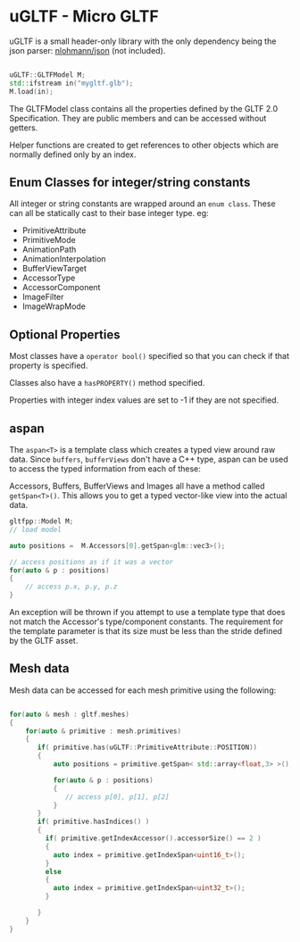 # uGLTF - Micro GLTF

uGLTF is a small header-only library with the only dependency being the json parser: [nlohmann/json](https://github.com/nlohmann/json) (not included).


```C++

uGLTF::GLTFModel M;
std::ifstream in("mygltf.glb");
M.load(in);

```

The GLTFModel class contains all the properties defined by the GLTF 2.0 Specification.
They are public members and can be accessed without getters.

Helper functions are created to get references to other objects which are normally defined only by an index.

## Enum Classes for integer/string constants

 All integer or string constants are wrapped around an `enum class`. These can
 all be statically cast to their base integer type.
 eg:
 * PrimitiveAttribute
 * PrimitiveMode
 * AnimationPath
 * AnimationInterpolation
 * BufferViewTarget
 * AccessorType
 * AccessorComponent
 * ImageFilter
 * ImageWrapMode

## Optional Properties

Most classes have a `operator bool()` specified so that you can check if that
property is specified.

Classes also have a `hasPROPERTY()` method specified.

Properties with integer index values are set to -1 if they are not specified.

## aspan<T>

The `aspan<T>` is a template class which creates a typed view around raw data.
Since `buffers`, `bufferViews` don't have a C++ type, aspan can be used to access the
typed information from each of these:

Accessors, Buffers, BufferViews and Images all have a method called `getSpan<T>()`.
This allows you to get a typed vector-like view into the actual data.

```C++
gltfpp::Model M;
// load model

auto positions =  M.Accessors[0].getSpan<glm::vec3>();

// access positions as if it was a vector
for(auto & p : positions)
{
    // access p.x, p.y, p.z
}

```

An exception will be thrown if you attempt to use a template type that does not
match the Accessor's type/component constants. The requirement for the template
parameter is that its size must be less than the stride defined by the GLTF asset.


## Mesh data

Mesh data can be accessed for each mesh primitive using the following:

```C++

for(auto & mesh : gltf.meshes)
{
    for(auto & primitive : mesh.primitives)
    {
       if( primitive.has(uGLTF::PrimitiveAttribute::POSITION))
       {
           auto positions = primitive.getSpan< std::array<float,3> >();

           for(auto & p : positions)
           {
              // access p[0], p[1], p[2]
           }
       }
       if( primitive.hasIndices() )
       {
         if( primitive.getIndexAccessor().accessorSize() == 2 )
         {
           auto index = primitive.getIndexSpan<uint16_t>();
         }
         else
         {
           auto index = primitive.getIndexSpan<uint32_t>();
         }

       }
    }
}

```
